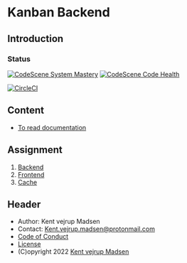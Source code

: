 # Kanban Backend
## Introduction

### Status
[![CodeScene System Mastery](https://codescene.io/projects/26526/status-badges/system-mastery)](https://codescene.io/projects/26526)
[![CodeScene Code Health](https://codescene.io/projects/26526/status-badges/code-health)](https://codescene.io/projects/26526)

[![CircleCI](https://circleci.com/gh/KentVejrupMadsen/Kanban-Project-Backend/tree/main.svg?style=svg)](https://circleci.com/gh/KentVejrupMadsen/Kanban-Project-Backend/tree/main)


## Content
* [To read documentation](docs/readme.md)


## Assignment
1. [Backend](https://github.com/KentVejrupMadsen/Kanban-Project-Backend)
2. [Frontend](https://github.com/KentVejrupMadsen/Kanban-Project-Frontend)
3. [Cache](https://github.com/KentVejrupMadsen/Kanban-Project-Cache)


## Header
* Author: Kent vejrup Madsen
* Contact: Kent.vejrup.madsen@protonmail.com
* [Code of Conduct](CODE_OF_CONDUCT.md)
* [License](license.md)
* (C)opyright 2022 [Kent vejrup Madsen](https://github.com/KentVejrupMadsen)
